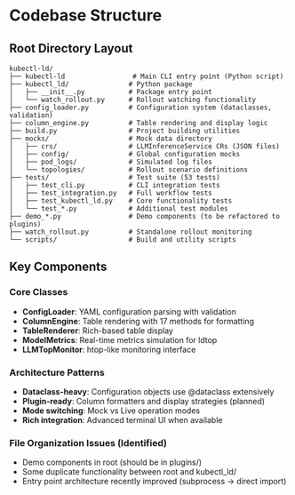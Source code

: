 # Codebase Structure

## Root Directory Layout
```
kubectl-ld/
├── kubectl-ld                 # Main CLI entry point (Python script)
├── kubectl_ld/               # Python package
│   ├── __init__.py           # Package entry point
│   └── watch_rollout.py      # Rollout watching functionality
├── config_loader.py          # Configuration system (dataclasses, validation)
├── column_engine.py          # Table rendering and display logic
├── build.py                  # Project building utilities
├── mocks/                    # Mock data directory
│   ├── crs/                  # LLMInferenceService CRs (JSON files)
│   ├── config/               # Global configuration mocks
│   ├── pod_logs/             # Simulated log files
│   └── topologies/           # Rollout scenario definitions
├── tests/                    # Test suite (53 tests)
│   ├── test_cli.py           # CLI integration tests
│   ├── test_integration.py   # Full workflow tests
│   ├── test_kubectl_ld.py    # Core functionality tests
│   └── test_*.py             # Additional test modules
├── demo_*.py                 # Demo components (to be refactored to plugins)
├── watch_rollout.py          # Standalone rollout monitoring
└── scripts/                  # Build and utility scripts
```

## Key Components

### Core Classes
- **ConfigLoader**: YAML configuration parsing with validation
- **ColumnEngine**: Table rendering with 17 methods for formatting
- **TableRenderer**: Rich-based table display
- **ModelMetrics**: Real-time metrics simulation for ldtop
- **LLMTopMonitor**: htop-like monitoring interface

### Architecture Patterns
- **Dataclass-heavy**: Configuration objects use @dataclass extensively
- **Plugin-ready**: Column formatters and display strategies (planned)
- **Mode switching**: Mock vs Live operation modes
- **Rich integration**: Advanced terminal UI when available

### File Organization Issues (Identified)
- Demo components in root (should be in plugins/)
- Some duplicate functionality between root and kubectl_ld/
- Entry point architecture recently improved (subprocess → direct import)